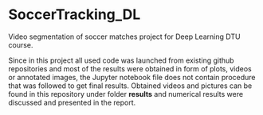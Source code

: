 # SoccerTracking_DL
Video segmentation of soccer matches project for Deep Learning DTU course.  

Since in this project all used code was launched from existing github repositories and most of the results were obtained in form of plots, videos or annotated images, the Jupyter notebook file does not contain procedure that was followed to get final results. Obtained videos and pictures can be found in this repository under folder __results__ and numerical results were discussed and presented in the report. 
